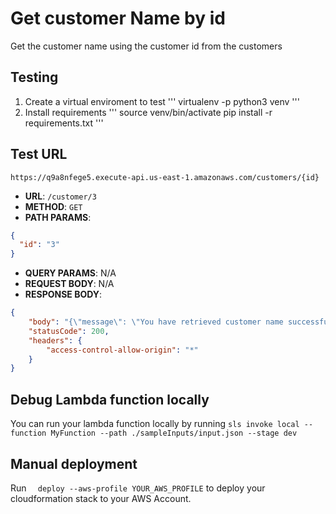 # Get customer Name by id
Get the customer name using the customer id from the customers

## Testing
1. Create a virtual enviroment to test
'''
virtualenv -p python3 venv
'''
2. Install requirements
'''
source venv/bin/activate
pip install -r requirements.txt
'''

## Test URL
```
https://q9a8nfege5.execute-api.us-east-1.amazonaws.com/customers/{id}
```

- **URL**: `/customer/3`
- **METHOD**: `GET`
- **PATH PARAMS**:

```json
{
  "id": "3"
}
```

- **QUERY PARAMS**: N/A
- **REQUEST BODY**: N/A
- **RESPONSE BODY**:

```json
{
    "body": "{\"message\": \"You have retrieved customer name successfully!\", \"name\": \"Jordan Shamir\"}",
    "statusCode": 200,
    "headers": {
        "access-control-allow-origin": "*"
    }
}
```

## Debug Lambda function locally

You can run your lambda function locally by running
`sls invoke local --function MyFunction --path ./sampleInputs/input.json --stage dev`

## Manual deployment

Run `  deploy --aws-profile YOUR_AWS_PROFILE` to deploy your cloudformation stack to your AWS Account.

